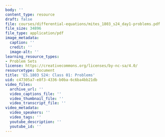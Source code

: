 ```yaml
---
body: ''
content_type: resource
draft: false
file: courses/differential-equations/mites_1803_s24_day1-problems.pdf
file_size: 34896
file_type: application/pdf
image_metadata:
  caption: ''
  credit: ''
  image-alt: ''
learning_resource_types:
- Problem Sets
license: https://creativecommons.org/licenses/by-nc-sa/4.0/
resourcetype: Document
title: 'ES.1803 S24: Class 01: Problems'
uid: c47305a7-e8f3-4336-b0ba-6c6ba4bb21db
video_files:
  archive_url: ''
  video_captions_file: ''
  video_thumbnail_file: ''
  video_transcript_file: ''
video_metadata:
  video_speakers: ''
  video_tags: ''
  youtube_description: ''
  youtube_id: ''
---
```

